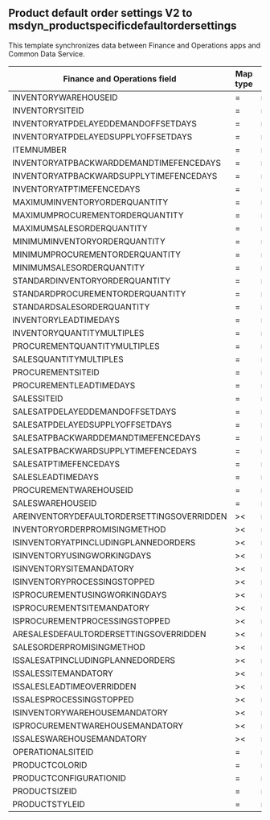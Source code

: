 ## Product default order settings V2 to msdyn_productspecificdefaultordersettings

This template synchronizes data between Finance and Operations apps and Common Data Service.

Finance and Operations field | Map type | Other Dynamics 365 field | Default value
---|---|---|---
INVENTORYWAREHOUSEID | = | msdyn_inventorywarehouse.msdyn_warehouseidentifier | 
INVENTORYSITEID | = | msdyn_inventorysite.msdyn_siteid | 
INVENTORYATPDELAYEDDEMANDOFFSETDAYS | = | msdyn_inventoryatpdelayeddemandoffsetdays | 
INVENTORYATPDELAYEDSUPPLYOFFSETDAYS | = | msdyn_inventoryatpdelayedsupplyoffsetdays | 
ITEMNUMBER | = | msdyn_itemnumber.msdyn_itemnumber | 
INVENTORYATPBACKWARDDEMANDTIMEFENCEDAYS | = | msdyn_inventoryatpbackwarddemandtimefencedays | 
INVENTORYATPBACKWARDSUPPLYTIMEFENCEDAYS | = | msdyn_inventoryatpbackwardsupplytimefencedays | 
INVENTORYATPTIMEFENCEDAYS | = | msdyn_inventoryatptimefencedays | 
MAXIMUMINVENTORYORDERQUANTITY | = | msdyn_maximuminventoryorderquantity | 
MAXIMUMPROCUREMENTORDERQUANTITY | = | msdyn_maximumprocurementorderquantity | 
MAXIMUMSALESORDERQUANTITY | = | msdyn_maximumsalesorderquantity | 
MINIMUMINVENTORYORDERQUANTITY | = | msdyn_minimuminventoryorderquantity | 
MINIMUMPROCUREMENTORDERQUANTITY | = | msdyn_minimumprocurementorderquantity | 
MINIMUMSALESORDERQUANTITY | = | msdyn_minimumsalesorderquantity | 
STANDARDINVENTORYORDERQUANTITY | = | msdyn_standardinventoryorderquantity | 
STANDARDPROCUREMENTORDERQUANTITY | = | msdyn_standardprocurementorderquantity | 
STANDARDSALESORDERQUANTITY | = | msdyn_standardsalesorderquantity | 
INVENTORYLEADTIMEDAYS | = | msdyn_inventoryleadtimedays | 
INVENTORYQUANTITYMULTIPLES | = | msdyn_inventoryquantitymultiples | 
PROCUREMENTQUANTITYMULTIPLES | = | msdyn_procurementquantitymultiples | 
SALESQUANTITYMULTIPLES | = | msdyn_salesquantitymultiples | 
PROCUREMENTSITEID | = | msdyn_procurementsite.msdyn_siteid | 
PROCUREMENTLEADTIMEDAYS | = | msdyn_procurementleadtimedays | 
SALESSITEID | = | msdyn_salessite.msdyn_siteid | 
SALESATPDELAYEDDEMANDOFFSETDAYS | = | msdyn_salesatpdelayeddemandoffsetdays | 
SALESATPDELAYEDSUPPLYOFFSETDAYS | = | msdyn_salesatpdelayedsupplyoffsetdays | 
SALESATPBACKWARDDEMANDTIMEFENCEDAYS | = | msdyn_salesatpbackwarddemandtimefencedays | 
SALESATPBACKWARDSUPPLYTIMEFENCEDAYS | = | msdyn_salesatpbackwardsupplytimefencedays | 
SALESATPTIMEFENCEDAYS | = | msdyn_salesatptimefencedays | 
SALESLEADTIMEDAYS | = | msdyn_salesleadtimedays | 
PROCUREMENTWAREHOUSEID | = | msdyn_procurementwarehouse.msdyn_warehouseidentifier | 
SALESWAREHOUSEID | = | msdyn_saleswarehouse.msdyn_warehouseidentifier | 
AREINVENTORYDEFAULTORDERSETTINGSOVERRIDDEN | >< | msdyn_areinventoryorderdefaultsoverridden | 
INVENTORYORDERPROMISINGMETHOD | >< | msdyn_inventoryorderpromisingmethod | 
ISINVENTORYATPINCLUDINGPLANNEDORDERS | >< | msdyn_isinventoryatpincludingplannedorders | 
ISINVENTORYUSINGWORKINGDAYS | >< | msdyn_isinventoryusingworkingdays | 
ISINVENTORYSITEMANDATORY | >< | msdyn_isinventorysitemandatory | 
ISINVENTORYPROCESSINGSTOPPED | >< | msdyn_isinventoryprocessingstopped | 
ISPROCUREMENTUSINGWORKINGDAYS | >< | msdyn_isprocurementusingworkingdays | 
ISPROCUREMENTSITEMANDATORY | >< | msdyn_isprocurementsitemandatory | 
ISPROCUREMENTPROCESSINGSTOPPED | >< | msdyn_isprocurementprocessingstopped | 
ARESALESDEFAULTORDERSETTINGSOVERRIDDEN | >< | msdyn_aresalesorderdefaultsoverridden | 
SALESORDERPROMISINGMETHOD | >< | msdyn_salesorderpromisingmethod | 
ISSALESATPINCLUDINGPLANNEDORDERS | >< | msdyn_issalesatpincludingplannedorders | 
ISSALESSITEMANDATORY | >< | msdyn_issalessitemandatory | 
ISSALESLEADTIMEOVERRIDDEN | >< | msdyn_issalesleadtimeoverridden | 
ISSALESPROCESSINGSTOPPED | >< | msdyn_issalesprocessingstopped | 
ISINVENTORYWAREHOUSEMANDATORY | >< | msdyn_isinventorywarehousemandatory | 
ISPROCUREMENTWAREHOUSEMANDATORY | >< | msdyn_isprocurementwarehousemandatory | 
ISSALESWAREHOUSEMANDATORY | >< | msdyn_issaleswarehousemandatory | 
OPERATIONALSITEID | = | msdyn_operationalsite.msdyn_siteid | 
PRODUCTCOLORID | = | msdyn_productcolor.msdyn_productcolorname | 
PRODUCTCONFIGURATIONID | = | msdyn_productconfiguration.msdyn_productconfiguration | 
PRODUCTSIZEID | = | msdyn_productsize.msdyn_productsize | 
PRODUCTSTYLEID | = | msdyn_productstyle.msdyn_productstyle | 
